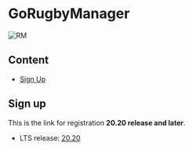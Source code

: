 # GoRugbyManager
![RM][logo]

[logo]: https://rugby-www.herokuapp.com/rmlogo-whitetext-small-notext.png "Manager 2020"

## Content

- [Sign Up](#signup)


## Sign up

This is the link for registration **20.20 release and later**.

- LTS release: [20.20](https://rugby-www.herokuapp.com/register/register-with-email)
